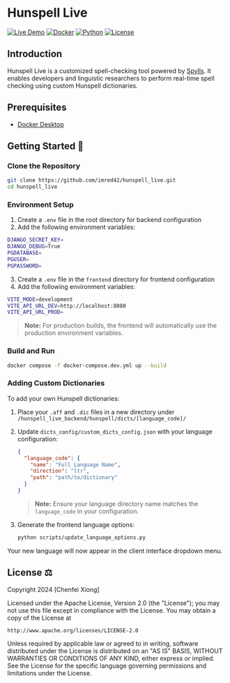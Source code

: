 # Hunspell Live

[![Live Demo](https://img.shields.io/badge/live-success)](https://hunspell-live.vercel.app/)
[![Docker](https://img.shields.io/badge/docker-blue?logo=docker)](https://www.docker.com/)
[![Python](https://img.shields.io/badge/python-3.11-blue?logo=python)](https://www.python.org/)
[![License](https://img.shields.io/badge/license-Apache%202.0-blue)](https://opensource.org/licenses/Apache-2.0)

## Introduction
Hunspell Live is a customized spell-checking tool powered by [Spylls](https://spylls.readthedocs.io/en/latest/). It enables developers and linguistic researchers to perform real-time spell checking using custom Hunspell dictionaries.

## Prerequisites
- [Docker Desktop](https://www.docker.com/get-started)

## Getting Started 🚀

### Clone the Repository
```bash
git clone https://github.com/imred42/hunspell_live.git
cd hunspell_live
```

### Environment Setup
1. Create a `.env` file in the root directory for backend configuration
2. Add the following environment variables:
```bash
DJANGO_SECRET_KEY=
DJANGO_DEBUG=True
PGDATABASE=
PGUSER=
PGPASSWORD=
```

3. Create a `.env` file in the `frontend` directory for frontend configuration
4. Add the following environment variables:
```bash
VITE_MODE=development
VITE_API_URL_DEV=http://localhost:8080
VITE_API_URL_PROD=
```

> **Note:** For production builds, the frontend will automatically use the production environment variables.

### Build and Run
```bash
docker compose -f docker-compose.dev.yml up --build
```

### Adding Custom Dictionaries
To add your own Hunspell dictionaries:

1. Place your `.aff` and `.dic` files in a new directory under `/hunspell_live_backend/hunspell/dicts/[language_code]/`
2. Update `dicts_config/custom_dicts_config.json` with your language configuration:
   ```json
   {
     "language_code": {
       "name": "Full Language Name",
       "direction": "ltr",
       "path": "path/to/dictionary"
     }
   }
   ```
   > **Note:** Ensure your language directory name matches the `language_code` in your configuration.

3. Generate the frontend language options:
   ```bash
   python scripts/update_language_options.py
   ```

Your new language will now appear in the client interface dropdown menu.

## License ⚖️

Copyright 2024 [Chenfei Xiong]

Licensed under the Apache License, Version 2.0 (the "License");
you may not use this file except in compliance with the License.
You may obtain a copy of the License at

    http://www.apache.org/licenses/LICENSE-2.0

Unless required by applicable law or agreed to in writing, software
distributed under the License is distributed on an "AS IS" BASIS,
WITHOUT WARRANTIES OR CONDITIONS OF ANY KIND, either express or implied.
See the License for the specific language governing permissions and
limitations under the License.